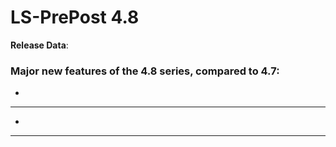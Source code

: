 # LS-PrePost 4.8

**Release Data**:

### Major new features of the 4.8 series, compared to 4.7:



- 





---

+ 





---


